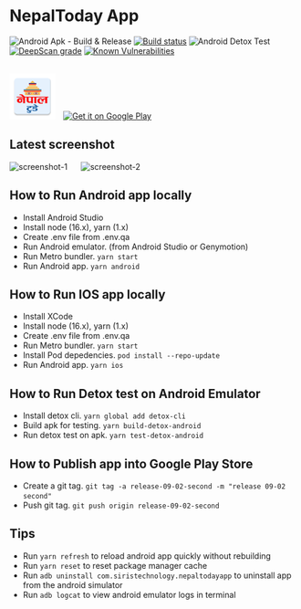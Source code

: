 # NepalToday App

![Android Apk - Build & Release](https://github.com/siristechnology/nepaltoday-app/workflows/Android%20Apk%20-%20Build%20&%20Release/badge.svg)
[![Build status](https://build.appcenter.ms/v0.1/apps/034ab548-ee10-4898-8d10-32c39ed6db38/branches/main/badge)](https://appcenter.ms)
![Android Detox Test](https://github.com/siristechnology/nepaltoday-app/workflows/Android%20Detox%20Test/badge.svg)
[![DeepScan grade](https://deepscan.io/api/teams/5348/projects/7146/branches/66889/badge/grade.svg)](https://deepscan.io/dashboard#view=project&tid=5348&pid=7146&bid=66889)
[![Known Vulnerabilities](https://snyk.io/test/github/siristechnology/nepaltoday-app/badge.svg?targetFile=android/app/build.gradle)](https://snyk.io/test/github/siristechnology/nepaltoday-app?targetFile=android/app/build.gradle)

<br/>
<div>
<img src="android/app/src/main/res/mipmap-xxhdpi/ic_launcher.png" alt="screenshot-1" height="80" style="margin-right:10px"/>
<a href='https://play.google.com/store/apps/details?id=com.siristechnology.nepaltodayapp&pcampaignid=pcampaignidMKT-Other-global-all-co-prtnr-py-PartBadge-Mar2515-1' target='_blank' rel="noopener noreferrer"><img alt='Get it on Google Play' src='https://play.google.com/intl/en_us/badges/static/images/badges/en_badge_web_generic.png' height="80"/></a>
</div>

## Latest screenshot

<div>
<img src="assets/images/screenshot-1.png" alt="screenshot-1" width="300" style="margin-right:20px"/>
<img src="assets/images/screenshot-2.png" alt="screenshot-2" width="300"/>
</div>

## How to Run Android app locally

-   Install Android Studio
-   Install node (16.x), yarn (1.x)
-   Create .env file from .env.qa
-   Run Android emulator. (from Android Studio or Genymotion)
-   Run Metro bundler. `yarn start`
-   Run Android app. `yarn android`

## How to Run IOS app locally

-   Install XCode
-   Install node (16.x), yarn (1.x)
-   Create .env file from .env.qa
-   Run Metro bundler. `yarn start`
-   Install Pod depedencies. `pod install --repo-update`
-   Run Android app. `yarn ios`

## How to Run Detox test on Android Emulator

-   Install detox cli. `yarn global add detox-cli`
-   Build apk for testing. `yarn build-detox-android`
-   Run detox test on apk. `yarn test-detox-android`

## How to Publish app into Google Play Store

-   Create a git tag. `git tag -a release-09-02-second -m "release 09-02 second"`
-   Push git tag. `git push origin release-09-02-second`

## Tips

-   Run `yarn refresh` to reload android app quickly without rebuilding
-   Run `yarn reset` to reset package manager cache
-   Run `adb uninstall com.siristechnology.nepaltodayapp` to uninstall app from the android simulator
-   Run `adb logcat` to view android emulator logs in terminal
